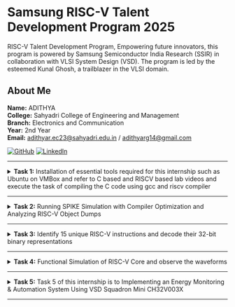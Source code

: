 #  Samsung RISC-V Talent Development Program 2025

RISC-V Talent Development Program, Empowering future innovators, this program is powered by Samsung Semiconductor India Research (SSIR) in collaboration with VLSI System Design (VSD).
The program is led by the esteemed Kunal Ghosh, a trailblazer in the VLSI domain.

##  About Me

**Name:** ADITHYA  
**College:** Sahyadri College of Engineering and Management  
**Branch:** Electronics and Communication         
**Year:** 2nd Year         
**Email:** adithyar.ec23@sahyadri.edu.in / adithyarg14@gmail.com   

[![GitHub](https://img.shields.io/badge/GitHub-181717?style=for-the-badge&logo=github&logoColor=white)](https://github.com/adithyarg?tab=repositories)
[![LinkedIn](https://img.shields.io/badge/LinkedIn-0A66C2?style=for-the-badge&logo=linkedin&logoColor=white)](https://www.linkedin.com/in/adithya-rg-74a23b293/)


----------------------------------------------------------------------------------------------------------------

<details>
<summary><b>Task 1:</b> Installation of essential tools required for this internship such as Ubuntu on VMBox and refer to C based and RISCV based lab videos and execute the task of compiling the C code using gcc and riscv compiler</summary>   
<br>

### Installed Ubuntu 18.04 LTS on Oracle Virtual Machine Box**
- Downloaded the RISC-V workshop VDI file.
- Installed Oracle VirtualBox and created a virtual machine with the following specifications:
  - **RAM:** 4 GB  
  - **CPU Cores:** 4  
  - **Operating System:** Linux-based Ubuntu 18.04 LTS
- Successfully set up the virtual environment and folder structure for further tasks.

![Ubuntu and VMBox Installation](https://github.com/adithyarg/samsung-riscv/blob/b59cedf0872e46a028c4f9a2169a92985824331f/Task%20-%201/Ubuntu%20and%20VMBox%20Installation.png)

---

### C Language based LAB
We have to follow the given steps to compile any **.c** file in our machine:
1. Open the bash terminal and locate to the directory where you want to create your file. Then run the following command:

	```
	$ cd
	$ sudo apt install leafpad
	$ leafpad sum1ton.c &
	```
 2. This will open the editor and allows you to write into the file that you have created. You have to write the C code of printing the sum of n numbers. Once you are done with your code, press ```Ctrl + S``` to save your file, and then press ```Ctrl + W``` to close the editor.   

![Developed a C program.](https://github.com/adithyarg/samsung-riscv/blob/8f1408c19e6ff497027abb9b34e66398c7efffc0/Task%20-%201/Code%20of%20C%20based%20lab.png)

3. To the C code on your terminal, run the following command:
	```
	$ gcc sum1ton.c
	$ ./a.out
	```
![Executed a C program.](https://github.com/adithyarg/samsung-riscv/blob/c69125f8dbb45277759690c3d67f8f0d9d2511cf/Task%20-%201/C%20Code%20compiled%20on%20gcc%20Compiler.png)

  
------------------------------------------------------------------------------------------------------------------

### RISCV based LAB
We have to do the same compilation of our code but this time using RISCV gcc compiler. Follow the given steps:  
1. Use the cat command to display the content of the sum1ton.c file in the terminal: 

	```
	$ cat sum1ton.c
	```
![cat Command](https://github.com/adithyarg/samsung-riscv/blob/610e60ce566fd879ff0601b4046d560e4882e05f/Task%20-%201/cat%20Command.png)

2. Using the **cat** command, the entire C code will be displayed on the terminal. Compile with Optimization Level O1
Compile the code using the RISC-V GCC compiler with the following flags:

	```
	$ riscv64-unknown-elf-gcc -O1 -mabi=lp64 -march=rv64i -o sum1ton.o sum1ton.c

3. Open a new terminal and Generate the assembly language equivalent of the compiled object file using the objdump tool:    

	```
	$ riscv64-unknown-elf-objdump -d sum1ton.o | less
	```
4. The Assembly Language code of our C code will be displayed on the terminal. Type ```/main``` to locate the main section of our code.

![Objdump using -O1 format](https://github.com/adithyarg/samsung-riscv/blob/70786f6c2ee6d9739941617fa637965772c3abd2/Task%20-%201/Objdump%20using%20-O1%20format.png)

5. Compile with Optimization Level Ofast, Compile the code using the RISC-V GCC compiler with the following flags:

	```
	$ riscv64-unknown-elf-gcc -Ofast -mabi=lp64 -march=rv64i -o sum1ton.o sum1ton.c

6. Open a new terminal and Generate the assembly language equivalent of the compiled object file using the objdump tool:    

	```
	$ riscv64-unknown-elf-objdump -d sum1ton.o | less
	```
7. The Assembly Language code of our C code will be displayed on the terminal. Type ```/main``` to locate the main section of our code.

![Objdump using -Ofast format](https://github.com/adithyarg/samsung-riscv/blob/5508c53ce209c8721039736cb7cceb97dc5a8f73/Task%20-%201/Objdump%20using%20-Ofast%20format.png)

### *Descriptions of the keyword used in above command*   
* **-O1:** Basic optimization level.
* **-Ofast:** Maximum optimizations for speed, potentially altering standard behavior.
* **-mabi=lp64:** Specifies the ABI (Application Binary Interface) for 64-bit architecture.  
* **-march=rv64i:** argets the 64-bit RISC-V base integer instruction set.
* **-o sum1ton.o:** Specifies the output file name.

Comparison of **-O1:** and **-Ofast:**
The -Ofast flag typically reduces the number of instructions by using advanced techniques like loop unrolling, vectorization, and other performance-enhancing strategies, resulting in faster code execution compared to -O1.
</details>

-------------------------------------------------

<details>
<summary><b>Task 2:</b> Running SPIKE Simulation with Compiler Optimization and Analyzing RISC-V Object Dumps</summary>   
<br>
	
### C Language based Factorial Code
We have to follow the given steps to compile any **.c** file in our machine:
1. Open the bash terminal and locate to the directory where you want to create your file. Then run the following command:

	```
	$ cd
 	$ leafpad factofnum.c &
	```
 2. This will open the editor and allows you to write into the file that you have created. You have to write the C code of printing the factorial of 5. Once you are done with your code, press ```Ctrl + S``` to save your file, and then press ```Ctrl + W``` to close the editor.  

![Developed a C program.](https://github.com/adithyarg/samsung-riscv/blob/6af07b893f4fce1ef6759ffc84705d234c831496/Task%20-%202/simple%20C%20program%20(Factorial%20of%205)/factorial_code.png)

### Factorial Code Compilation and Output 
We have to follow the given steps to get output any **.c** file in our machine:
1. To the C code on your terminal, run the following command:

	```
	$ gcc sum1ton.c
	$ ./a.out
	```
![Executed a C program.](https://github.com/adithyarg/samsung-riscv/blob/69e63628eb6d72c94bdb5a2e6abef6ef9adf782d/Task%20-%202/simple%20C%20program%20(Factorial%20of%205)/factorial_code_output.png)

### Factorial Code Spike Output
We have to follow the given steps to get output any **.c** file in our machine:
1. To the C code on your terminal, run the following command:

	```
	$ spike pk factofnum.o
	```
![Executed a C program using Spike functtion.](https://github.com/adithyarg/samsung-riscv/blob/1ec8ef880ee8793fd28ba7d75c4bbeff4ec0638d/Task%20-%202/simple%20C%20program%20(Factorial%20of%205)/factorial_output_spike.png)

### Compile with Optimization Level -O1
We have to do the same compilation of our code but this time using RISCV gcc compiler. Follow the given steps:  
1. Compile the code using the RISC-V GCC compiler with the following flags:

	```
	$ riscv64-unknown-elf-gcc -O1 -mabi=lp64 -march=rv64i -o factofnum.o factofnum.c
	```

2. Open a new terminal and Generate the assembly language equivalent of the compiled object file using the objdump tool:    

	```
	$ riscv64-unknown-elf-objdump -d factofnum.o | less
	```
3. The Assembly Language code of our C code will be displayed on the terminal. Type ```/main``` to locate the main section of our code.

![Objdump using -O1 format](https://github.com/adithyarg/samsung-riscv/blob/2466c7383f4c996598b59b16c06145790ef313db/Task%20-%202/simple%20C%20program%20(Factorial%20of%205)/main_factorial_O1.png)

### Compile with Optimization Level -Ofast
We have to do the same compilation of our code but this time using RISCV gcc compiler. Follow the given steps:  
1. Compile the code using the RISC-V GCC compiler with the following flags:

	```
	$ riscv64-unknown-elf-gcc -Ofast -mabi=lp64 -march=rv64i -o factofnum.o factofnum.c
	```

2. Open a new terminal and Generate the assembly language equivalent of the compiled object file using the objdump tool:    

	```
	$ riscv64-unknown-elf-objdump -d factofnum.o | less
	```
3. The Assembly Language code of our C code will be displayed on the terminal. Type ```/main``` to locate the main section of our code.

![Objdump using -Ofast format](https://github.com/adithyarg/samsung-riscv/blob/167ec55e2b8dd5cf7629e3d4ca7073472552a600/Task%20-%202/simple%20C%20program%20(Factorial%20of%205)/main_factorial_Ofast.png)

### Debug with Optimization Level -O1	
We have to do the same compilation of our code but this time using SPIKE debug compiler. Follow the given steps:  
1. Compile the code using the SPIKE debug compiler with the following flags:

	```
	$ spike -d pk factofnum.o
	$ until pc 0 101d4
	$ reg 0 sp
	$ q
	$ spike -d pk factofnum.o
	$ until pc 0 101d4
	$ reg 0 sp

	$ reg 0 sp
	```

![Spike debug -01 format](https://github.com/adithyarg/samsung-riscv/blob/7928ee8141cf2d5b333444dca84c4e96a9d7ff8a/Task%20-%202/simple%20C%20program%20(Factorial%20of%205)/spike_debug_factorial_O1.png)

### Debug with Optimization Level -Ofast	
We have to do the same compilation of our code but this time using SPIKE debug compiler. Follow the given steps:  
1. Compile the code using the SPIKE debug compiler with the following flags:

	```
	$ spike -d pk factofnum.o
	$ until pc 0 100b0
	$ reg 0 a0

	$ reg 0 a0

	$ reg 0 sp
	$ q
	$ spike -d pk factofnum.o
	$ until pc 0 100b4

	$ reg 0 sp
	```

![Spike debug -0fast format](https://github.com/adithyarg/samsung-riscv/blob/4734bb6b77648581fc02f866ed1411349eef1465/Task%20-%202/simple%20C%20program%20(Factorial%20of%205)/spike_debug_factorial_Ofast.png)


</details>

-------------------------------------------------

<details>
<summary><b>Task 3:</b> Identify 15 unique RISC-V instructions and decode their 32-bit binary representations</summary>   
<br>

### Brief Overview of RISC-V Instruction Formats
**1. R-Type Instruction**

* Purpose: Used for arithmetic and logical operations on registers.
> * opcode (7 bits): Identifies the instruction type.
> * rd (5 bits): Destination register to store results.
> * func3 (3 bits): Specifies the operation type.
> * rs1 (5 bits): First source register.
> * rs2 (5 bits): Second source register.
> * func7 (7 bits): Further specifies the operation type.
Example: add x1, x2, x3 (Adds x2 and x3, stores in x1).

**2. I-Type Instruction**
* Purpose: Used for immediate and load operations involving registers and immediate values.
Fields:
> * opcode (7 bits): Identifies the instruction type.
> * rd (5 bits): Destination register to store results.
> * func3 (3 bits): Specifies the operation type.
> * rs1 (5 bits): Source register.
> * imm[11:0] (12 bits): Signed immediate value.
> * Example: addi x1, x2, 10 (Adds x2 and 10, stores in x1).

**3. S-Type Instruction**
* Purpose: Used for store operations, writing data from a register to memory.
> * opcode (7 bits): Identifies the instruction type.
> * imm[11:5] (7 bits): Upper bits of the signed immediate value.
> * rs1 (5 bits): Base address register.
> * rs2 (5 bits): Source register (data to store).
> * func3 (3 bits): Specifies the width/type of data (byte, half-word, word).
> * imm[4:0] (5 bits): Lower bits of the signed immediate value.
> * Example: sw x2, 8(x3) (Stores x2 at address x3 + 8).

**4. B-Type Instruction**
* Purpose: Used for conditional branching based on comparisons.
> * opcode (7 bits): Identifies the instruction type.
> * imm[12], imm[10:5], imm[4:1], imm[11]: Encodes a 12-bit signed immediate value.
> * rs1 (5 bits): First source register.
> * rs2 (5 bits): Second source register.
> * func3 (3 bits): Specifies the comparison type (e.g., equal, less than).
> * Example: beq x1, x2, label (Branches to label if x1 == x2).

**5. U-Type Instruction**
* Purpose: Used to load upper immediate values into registers.
> * opcode (7 bits): Identifies the instruction type.
> * rd (5 bits): Destination register to store results.
> * imm[31:12] (20 bits): Upper 20 bits of the immediate value.
> * Example: lui x1, 0x12345 (Loads 0x12345000 into x1).

**6. J-Type Instruction**
* Purpose: Used for unconditional jumps, including function calls.
> * opcode (7 bits): Identifies the instruction type.
> * rd (5 bits): Destination register (stores return address).
> * imm[20], imm[10:1], imm[11], imm[19:12]: Encodes a 20-bit signed immediate value (jump offset).
> * Example: jal x1, label (Jumps to label and stores return address in x1).


### Analysis of Instructions
![Objdump of application code.](https://github.com/adithyarg/samsung-riscv/blob/b1359c7c46d669c55984484888cb12549cf77649/Task%20-%203/main_factorial_Ofast.png)

1. **Instruction at address 0x1000b0:**
   ```
   ADD a0, a0, x1
   ```
   - Type: R-Type
   - Opcode: 0110011
   - `rd` = `a0` = `x10` = 01010
   - `rs1` = `a0` = `x10` = 01010
   - `rs2` = `x1` = 00001
   - `func3` = 000
   - `func7` = 0000000

   **32-bit representation:**
   ```
   0000000_00001_01010_000_01010_0110011
   ```

2. **Instruction at address 0x1000b4:**
   ```
   ADDI sp, sp, -16
   ```
   - Type: I-Type
   - Opcode: 0010011
   - `rd` = `sp` = `x2` = 00010
   - `rs1` = `sp` = `x2` = 00010
   - Immediate = -16 = `1111111111110000` (12-bit, signed)

   **32-bit representation:**
   ```
   111111111111_00010_000_00010_0010011
   ```

3. **Instruction at address 0x1000b8:**
   ```
   LI a1, 5
   ```
   - Pseudoinstruction for `ADDI a1, x0, 5`
   - Type: I-Type
   - Opcode: 0010011
   - `rd` = `a1` = `x11` = 01011
   - `rs1` = `x0` = 00000
   - Immediate = 5 = `000000000101`

   **32-bit representation:**
   ```
   000000000101_00000_000_01011_0010011
   ```

4. **Instruction at address 0x1000bc:**
   ```
   LUI a0, 464
   ```
   - Type: U-Type
   - Opcode: 0110111
   - `rd` = `a0` = `x10` = 01010
   - Immediate = 464 << 12 = `000000000000011101000000000000`

   **32-bit representation:**
   ```
   00000000000001110100_01010_0110111
   ```

5. **Instruction at address 0x1000c0:**
   ```
   JAL ra, 8
   ```
   - Type: J-Type
   - Opcode: 1101111
   - `rd` = `ra` = `x1` = 00001
   - Offset = 8 (signed 20-bit)

   **32-bit representation:**
   ```
   00000000000000000000_00001_1101111
   ```

6. **Instruction at address 0x1000c4:**
   ```
   ADDI sp, sp, 16
   ```
   - Type: I-Type
   - Opcode: 0010011
   - `rd` = `sp` = `x2` = 00010
   - `rs1` = `sp` = `x2` = 00010
   - Immediate = 16 = `0000000000010000`

   **32-bit representation:**
   ```
   0000000000010000_00010_000_00010_0010011
   ```

7. **Instruction at address 0x1000c8:**
   ```
   JAL ra, -8
   ```
   - Type: J-Type
   - Opcode: 1101111
   - `rd` = `ra` = `x1` = 00001
   - Offset = -8 (signed 20-bit)

   **32-bit representation:**
   ```
   11111111111111111111_00001_1101111
   ```

8. **Instruction at address 0x1000cc:**
   ```
   RET
   ```
   - Pseudoinstruction for `JALR x0, x1, 0`
   - Type: I-Type
   - Opcode: 1100111
   - `rd` = `x0` = 00000
   - `rs1` = `x1` = 00001
   - Immediate = 0 = `000000000000`

   **32-bit representation:**
   ```
   000000000000_00001_000_00000_1100111
   ```

9. **Instruction at address 0x1000d0:**
   ```
   SUB x3, x4, x5
   ```
   - Type: R-Type
   - Opcode: 0110011
   - `rd` = `x3` = 00011
   - `rs1` = `x4` = 00100
   - `rs2` = `x5` = 00101
   - `func3` = 000
   - `func7` = 0100000

   **32-bit representation:**
   ```
   0100000_00101_00100_000_00011_0110011
   ```

10. **Instruction at address 0x1000d4:**
   ```
   OR x7, x8, x9
   ```
   - Type: R-Type
   - Opcode: 0110011
   - `rd` = `x7` = 00111
   - `rs1` = `x8` = 01000
   - `rs2` = `x9` = 01001
   - `func3` = 110
   - `func7` = 0000000

   **32-bit representation:**
   ```
   0000000_01001_01000_110_00111_0110011
   ```

11. **Instruction at address 0x1000d8:**
   ```
   AND x13, x14, x15
   ```
   - Type: R-Type
   - Opcode: 0110011
   - `rd` = `x13` = 01101
   - `rs1` = `x14` = 01110
   - `rs2` = `x15` = 01111
   - `func3` = 111
   - `func7` = 0000000

   **32-bit representation:**
   ```
   0000000_01111_01110_111_01101_0110011
   ```

12. **Instruction at address 0x1000dc:**
   ```
   LW x20, 4(x21)
   ```
   - Type: I-Type
   - Opcode: 0000011
   - `rd` = `x20` = 10100
   - `rs1` = `x21` = 10101
   - Offset = 4 = `000000000100`
   - `func3` = 010

   **32-bit representation:**
   ```
   000000000100_10101_010_10100_0000011
   ```

13. **Instruction at address 0x1000e0:**
   ```
   SW x22, 8(x23)
   ```
   - Type: S-Type
   - Opcode: 0100011
   - `rs1` = `x23` = 10111
   - `rs2` = `x22` = 10110
   - Offset = 8 = `0000000001000`
   - Split Immediate: `imm[11:5] = 0000000`, `imm[4:0] = 01000`
   - `func3` = 010

   **32-bit representation:**
   ```
   0000000_10110_10111_010_01000_0100011
   ```

14. **Instruction at address 0x1000e4:**
   ```
   BEQ x24, x25, -4
   ```
   - Type: B-Type
   - Opcode: 1100011
   - `rs1` = `x24` = 11000
   - `rs2` = `x25` = 11001
   - Offset = -4 = `1111111111111100`
   - Split Immediate: `imm[12|10:5] = 111111, imm[4:1|11] = 111100`
   - `func3` = 000

   **32-bit representation:**
   ```
   111111_11001_11000_000_111100_1100011
   ```

15. **Instruction at address 0x1000e8:**
   ```
   AUIPC x26, 16
   ```
   - Type: U-Type
   - Opcode: 0010111
   - `rd` = `x26` = 11010
   - Immediate = 16 << 12 = `000000000000000000010000000000`

   **32-bit representation:**
   ```
   00000000000000000001_11010_0010111
   ```

</details>

-------------------------------------------------

<details>
<summary><b>Task 4:</b> Functional Simulation of RISC-V Core and observe the waveforms</summary>  
<br> 

### Install Required Things
**1. Install ```GTKwave``` waveform viewer**

*Use the following command to install GTKWave*  
```  
$ sudo apt update
$ sudo apt install gtkwave  
```

**2. Install ```Icarus Verilog``` open source tool for simulation**

*Use the following command to install Icarus Verilog*
```  
$ sudo apt-get install iverilog
```

![gtkwave and iverilog Installation](https://github.com/adithyarg/samsung-riscv/blob/5c538202438e6086e69d498de63dcf48f23a04f5/Task%20-%204/installed%20required%20things.png)


### Steps to perform functional simulation of RISCV  
1. Create a new directory with your name ```mkdir <your_name>```
2. Create two files by using ```touch``` command as ```adithya_rv32i.v``` and ```adithya_rv32i_tb.v```  
3. Copy the code from the reference github repo and paste it in your verilog and testbench files  
  
  
4. To run and simulate the verilog code, enter the following command:  
	```
	$ iverilog -o adithya_rv32i adithya_rv32i.v adithya_rv32i_tb.v
	$ ./adithya_rv32i
	```
5. To see the simulation waveform in GTKWave, enter the following command:
	```
	$ gtkwave adithya_rv32i.vcd
	```


6. The GTKWave will be opened and following window will be appeared  
  
![4](https://github.com/adithyarg/samsung-riscv/blob/5fed5b8f5663158db8a9c37ec9ab2a20cba97e0c/Task%20-%204/gtk%20waveform.png)

#### *Analysing the Output Waveform of various instructions that we have covered in TASK-3*  
**```Instruction 1: ADD R6, R2, R1```**  
  
![ADD](https://github.com/adithyarg/samsung-riscv/blob/a47f56cbfc3dee9520abf9f6d26479c327a7b411/Task%20-%204/instruction%201.png)

**```Instruction 2: SUB R7, R1, R2```**  
  
![SUB](https://github.com/adithyarg/samsung-riscv/blob/396f8d89e54316e2b8ad9b6a2d1cffab19c142a1/Task%20-%204/instruction%202.png)

**```Instruction 3: AND R8, R1, R3```**  

![AND](https://github.com/adithyarg/samsung-riscv/blob/396f8d89e54316e2b8ad9b6a2d1cffab19c142a1/Task%20-%204/instruction%203.png)

**```Instruction 4: OR R9, R2, R5```**  

![OR](https://github.com/adithyarg/samsung-riscv/blob/396f8d89e54316e2b8ad9b6a2d1cffab19c142a1/Task%20-%204/instruction%204.png)

**```Instruction 5: XOR R10, R1, R4```**  

![XOR](https://github.com/adithyarg/samsung-riscv/blob/396f8d89e54316e2b8ad9b6a2d1cffab19c142a1/Task%20-%204/instruction%205.png)

**```Instruction 6: SLT R1, R2, R4```**  

![SLT](https://github.com/adithyarg/samsung-riscv/blob/396f8d89e54316e2b8ad9b6a2d1cffab19c142a1/Task%20-%204/instruction%206.png)

**```Instruction 7: ADDI R12, R4, 5```**  

![ADDI](https://github.com/adithyarg/samsung-riscv/blob/396f8d89e54316e2b8ad9b6a2d1cffab19c142a1/Task%20-%204/instruction%207.png)

**```Instruction 8: BEQ R0, R0, 15```**  
  
![BEQ](https://github.com/adithyarg/samsung-riscv/blob/396f8d89e54316e2b8ad9b6a2d1cffab19c142a1/Task%20-%204/instruction%208.png)
 
**```Instruction 9: BNE R0, R1, 20```**

![BNE](https://github.com/adithyarg/samsung-riscv/blob/396f8d89e54316e2b8ad9b6a2d1cffab19c142a1/Task%20-%204/instruction%209.png)
  
**```Instruction 10: SLL R15, R1, R2```**  

![SLL](https://github.com/adithyarg/samsung-riscv/blob/396f8d89e54316e2b8ad9b6a2d1cffab19c142a1/Task%20-%204/instruction%2010.png)


</details>

-------------------------------------------------

<details>
<summary><b>Task 5:</b> Task 5 of this internship is to Implementing an Energy Monitoring & Automation System Using VSD Squadron Mini CH32V003X</summary>  
  
## Implementing an Energy Monitoring & Automation System using VSDSquadron Mini  
  
### **Overview**  
This project implements a Smart Energy Monitoring & Automation System using the VSD Squadron Mini CH32V003X, a RISC-V-based SoC development kit. The system is designed to monitor voltage, current, power, and temperature in real-time, enabling efficient energy tracking and automated motor control.

The VSD Squadron Mini collects data from sensors, including a Voltage Sensor (25V), ACS712 Current Sensor, and DHT22 Temperature Sensor. It processes the data and transmits it via UART to an ESP32, which hosts a local web server for real-time visualization of energy parameters. The web dashboard displays live voltage, current, power, temperature, and energy consumption, along with a remote control option for the motor.

The relay module, controlled by the VSD Squadron, ensures automatic motor shutdown if the temperature exceeds a predefined threshold, preventing overheating and protecting the system. This project integrates hardware and software to demonstrate practical embedded system applications in energy management, automation, and IoT using RISC-V microcontrollers.
  
### **Components Required**  
* VSD Squadron Mini CH32V003X – RISC-V-based SoC development kit for processing and control  
* Voltage Sensor (25V) – Measures the input voltage to monitor energy consumption  
* ACS712 Current Sensor – Measures the current drawn by the motor 
* DHT22 Temperature Sensor – Monitors motor temperature to prevent overheating
* ESP32 – Hosts a local web server to display real-time data and enable remote control
* Relay Module – Controls motor operation based on temperature threshold
* DC Motor – The load whose energy parameters are being monitored
* 9V Battery – Provides power to the motor and circuit 
* Jumper Wires – For making necessary connections on the breadboard
* Breadboard – For circuit prototyping
* USB-to-Serial Adapter – For programming and debugging the VSD Squadron Mini  
* VS Code for Software Development  
* PlatformIO Multi-framework professional IDE for simulating and uploading code to the VSDSquadron Mini.
* HTML, CSS, and JavaScript – For designing the ESP32 web dashboard
  
### **Circuit Connections**  
* **Input:** Voltage, Current, and Temperature sensors are connected to the VSD Squadron Mini for real-time monitoring. 
* **Processing:** The VSD Squadron Mini calculates the sensor values and transmits the data to the ESP32 via UART. 
* **Output:** The ESP32 hosts a web dashboard displaying live sensor data and provides a remote control button for the relay. 
* **Relay Control:** The relay module is controlled by the VSD Squadron Mini based on temperature thresholds.

| Component                  | Pin Number  |
|----------------------------|-------------|
| Voltage Sensor (VCC)       | 5V          |
| Voltage Sensor (OUT)       | PC1         |
| Current Sensor (VCC)       | 5V          |
| Current Sensor (OUT)       | PC2         |
| Temperature Sensor (DHT22) | PD1         |
| ESP32 UART TX              | RX (PD3)    |
| ESP32 UART RX              | TX (PD2)    |
| Relay Module IN            | PC5         |
| Motor Positive Terminal    | Relay NO    |
| Motor Negative Terminal    | GND         |
  
![Energy Monitoring & Automation System](https://github.com/adithyarg/samsung-riscv/blob/84ee359335510d92ae4ba43ca1ebfd4d9103cd15/Task%20-%205/Bcd_to_Excess.png)

  
---

**Explanation:**
- The system takes input from voltage, current, and temperature sensors.
- The VSDSquadron Mini processes these sensor values and transmits data to the ESP32 via UART communication.
- The ESP32 hosts a local web server, displaying real-time data on a dashboard.
- The dashboard shows Voltage, Current, Power, Temperature, and Energy Consumption over time.
- A threshold mechanism is implemented:
- Temperature Threshold: If the battery overheats, the system automatically stops.
- Voltage and Current Monitoring: Used for energy calculations but does not trigger a shutdown.
- The relay module is controlled by the VSDSquadron Mini, allowing remote ON/OFF switching of the motor through the web interface.

---
  
  
### How to Program for VSD Squadron Mini Board?  
```
#include <stdio.h>
#include <stdint.h>
#include "ch32v00x.h"
#include "dht.h" // Include library for DHT22

#define RELAY_PIN GPIO_Pin_5 // PC5 for Relay Control
#define TEMP_THRESHOLD 60    // Overheat Protection Limit

// Function Prototypes
void GPIO_Config(void);
void UART_Config(void);
void ADC_Config(void);
void sendToESP32(float voltage, float current, float temperature);

// Initialize GPIO for Relay, Sensors
void GPIO_Config(void) {
    GPIO_InitTypeDef GPIO_InitStructure = {0};
    RCC_APB2PeriphClockCmd(RCC_APB2Periph_GPIOC, ENABLE);
    RCC_APB2PeriphClockCmd(RCC_APB2Periph_GPIOD, ENABLE);

    // Relay Output
    GPIO_InitStructure.GPIO_Pin = RELAY_PIN;
    GPIO_InitStructure.GPIO_Mode = GPIO_Mode_Out_PP;
    GPIO_InitStructure.GPIO_Speed = GPIO_Speed_50MHz;
    GPIO_Init(GPIOC, &GPIO_InitStructure);
}

// Initialize UART for Communication with ESP32
void UART_Config(void) {
    GPIO_InitTypeDef GPIO_InitStructure;
    USART_InitTypeDef USART_InitStructure;
    
    RCC_APB2PeriphClockCmd(RCC_APB2Periph_GPIOD, ENABLE);
    RCC_APB2PeriphClockCmd(RCC_APB2Periph_USART1, ENABLE);

    GPIO_InitStructure.GPIO_Pin = GPIO_Pin_2; // TX (PD2)
    GPIO_InitStructure.GPIO_Mode = GPIO_Mode_AF_PP;
    GPIO_InitStructure.GPIO_Speed = GPIO_Speed_50MHz;
    GPIO_Init(GPIOD, &GPIO_InitStructure);

    GPIO_InitStructure.GPIO_Pin = GPIO_Pin_3; // RX (PD3)
    GPIO_InitStructure.GPIO_Mode = GPIO_Mode_IPU;
    GPIO_Init(GPIOD, &GPIO_InitStructure);

    USART_InitStructure.USART_BaudRate = 115200;
    USART_InitStructure.USART_WordLength = USART_WordLength_8b;
    USART_InitStructure.USART_StopBits = USART_StopBits_1;
    USART_InitStructure.USART_Parity = USART_Parity_No;
    USART_InitStructure.USART_Mode = USART_Mode_Tx | USART_Mode_Rx;
    USART_InitStructure.USART_HardwareFlowControl = USART_HardwareFlowControl_None;
    USART_Init(USART1, &USART_InitStructure);
    USART_Cmd(USART1, ENABLE);
}

// Read Analog Data from Voltage and Current Sensors
void ADC_Config(void) {
    ADC_InitTypeDef ADC_InitStructure;
    RCC_APB2PeriphClockCmd(RCC_APB2Periph_ADC1, ENABLE);

    ADC_InitStructure.ADC_Mode = ADC_Mode_Independent;
    ADC_InitStructure.ADC_ScanConvMode = DISABLE;
    ADC_InitStructure.ADC_ContinuousConvMode = ENABLE;
    ADC_InitStructure.ADC_ExternalTrigConv = ADC_ExternalTrigConv_None;
    ADC_InitStructure.ADC_DataAlign = ADC_DataAlign_Right;
    ADC_InitStructure.ADC_NbrOfChannel = 1;
    ADC_Init(ADC1, &ADC_InitStructure);
    ADC_Cmd(ADC1, ENABLE);
}

float readVoltage() {
    ADC_RegularChannelConfig(ADC1, ADC_Channel_11, 1, ADC_SampleTime_55Cycles5); // PC1
    ADC_SoftwareStartConvCmd(ADC1, ENABLE);
    while (!ADC_GetFlagStatus(ADC1, ADC_FLAG_EOC));
    return (ADC_GetConversionValue(ADC1) * 25.0) / 4095.0; // Scale for 25V sensor
}

float readCurrent() {
    ADC_RegularChannelConfig(ADC1, ADC_Channel_12, 1, ADC_SampleTime_55Cycles5); // PC2
    ADC_SoftwareStartConvCmd(ADC1, ENABLE);
    while (!ADC_GetFlagStatus(ADC1, ADC_FLAG_EOC));
    return ((ADC_GetConversionValue(ADC1) * 5.0) / 4095.0) - 2.5; // ACS712 scaling
}

float readTemperature() {
    return DHT_Read_Temperature(PD1); // Read DHT22 Sensor on PD1
}

// Send Sensor Data to ESP32 via UART
void sendToESP32(float voltage, float current, float temperature) {
    char buffer[50];
    sprintf(buffer, "V:%.2f I:%.2f T:%.2f\n", voltage, current, temperature);
    for (int i = 0; buffer[i] != '\0'; i++) {
        USART_SendData(USART1, buffer[i]);
        while (USART_GetFlagStatus(USART1, USART_FLAG_TXE) == RESET);
    }
}

// Main Program Execution
int main() {
    SystemInit();
    GPIO_Config();
    UART_Config();
    ADC_Config();
    
    while (1) {
        float voltage = readVoltage();
        float current = readCurrent();
        float temperature = readTemperature();
        
        // Overheat Protection - Turn OFF Relay if Temp > 60°C
        if (temperature > TEMP_THRESHOLD) {
            GPIO_ResetBits(GPIOC, RELAY_PIN);
        }
        
        sendToESP32(voltage, current, temperature);
    }
}



```


### How to Program for ESP 32 Board?  
```
#include <WiFi.h>
#include <WebServer.h>
#include <HardwareSerial.h>

// Replace with your WiFi credentials
const char* ssid = "Your_SSID";
const char* password = "Your_PASSWORD";

WebServer server(80);
HardwareSerial mySerial(2); // UART2 for communication with VSD Board

#define RELAY_PIN 5 // Define the GPIO pin for the relay

float voltage = 0.0, current = 0.0, temperature = 0.0;
bool relayState = false;

void setup() {
  Serial.begin(115200);
  mySerial.begin(115200, SERIAL_8N1, 16, 17); // UART2 -> RX: GPIO16, TX: GPIO17
  pinMode(RELAY_PIN, OUTPUT);
  digitalWrite(RELAY_PIN, LOW); // Ensure relay is off at startup

  WiFi.begin(ssid, password);
  Serial.print("Connecting to WiFi...");
  while (WiFi.status() != WL_CONNECTED) {
    delay(500);
    Serial.print(".");
  }
  Serial.println("\nConnected to WiFi");
  
  // Web Server Routes
  server.on("/", handleRoot);
  server.on("/on", handleRelayOn);
  server.on("/off", handleRelayOff);
  server.begin();
  Serial.println("Web Server Started");
}

void loop() {
  server.handleClient();
  readSensorData(); // Read incoming sensor data from VSD
}

// Function to read voltage, current, and temperature from VSD
void readSensorData() {
  if (mySerial.available()) {
    String data = mySerial.readStringUntil('\n');
    sscanf(data.c_str(), "V:%f I:%f T:%f", &voltage, &current, &temperature);
    Serial.printf("Received -> Voltage: %.2fV, Current: %.2fA, Temperature: %.2f°C\n", voltage, current, temperature);
    
    // Auto Shutdown on Overheat
    if (temperature > 60.0) {
      digitalWrite(RELAY_PIN, LOW);
      relayState = false;
      Serial.println("Overheat detected! Relay turned OFF.");
    }
  }
}

// Web Page
void handleRoot() {
  String html = "<html><head><title>ESP32 Control</title>";
  html += "<style>body{font-family:Arial;text-align:center;} button{font-size:20px;margin:10px;padding:10px;}</style>";
  html += "</head><body>";
  html += "<h1>ESP32 Web Relay Control</h1>";
  html += "<h2>Voltage: " + String(voltage) + " V</h2>";
  html += "<h2>Current: " + String(current) + " A</h2>";
  html += "<h2>Temperature: " + String(temperature) + " °C</h2>";
  html += "<h2>Relay Status: " + String(relayState ? "ON" : "OFF") + "</h2>";
  html += "<a href='/on'><button style='background:green;color:white;'>TURN ON</button></a>";
  html += "<a href='/off'><button style='background:red;color:white;'>TURN OFF</button></a>";
  html += "</body></html>";
  server.send(200, "text/html", html);
}

// Turn Relay ON
void handleRelayOn() {
  digitalWrite(RELAY_PIN, HIGH);
  relayState = true;
  server.sendHeader("Location", "/", true);
  server.send(302, "text/plain", "");
}

// Turn Relay OFF
void handleRelayOff() {
  digitalWrite(RELAY_PIN, LOW);
  relayState = false;
  server.sendHeader("Location", "/", true);
  server.send(302, "text/plain", "");
}



``` 

### Working Video  
[Video Link]()

</details>

--------------------------------------------------------------
